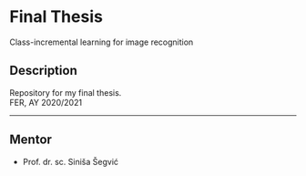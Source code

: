 # Final Thesis
Class-incremental learning for image recognition

## Description
Repository for my final thesis. <br/>
FER, AY 2020/2021

---

## Mentor
* Prof. dr. sc. Siniša Šegvić

